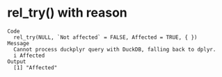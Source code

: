 # rel_try() with reason

    Code
      rel_try(NULL, `Not affected` = FALSE, Affected = TRUE, { })
    Message
      Cannot process duckplyr query with DuckDB, falling back to dplyr.
      i Affected
    Output
      [1] "Affected"

